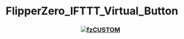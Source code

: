 # FlipperZero_IFTTT_Virtual_Button

<h3 align="center">
<a href="https://github.com/Ferrazzi/FlipperZero_IFTTT_Virtual_Button">
<img src="https://github.com/Ferrazzi/FlipperZero_IFTTT_Virtual_Button/blob/main/Image/ifttt.jpg" align="center" alt="fzCUSTOM" border="0">
</a>
</h3>
